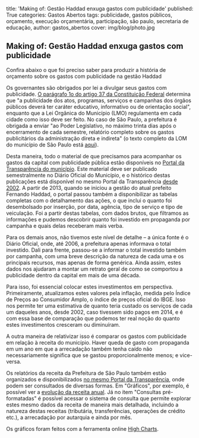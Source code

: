 title: 'Making of: Gestão Haddad enxuga gastos com publicidade'
published: True
categories: Gastos Abertos
tags: publicidade, gastos públicos, orçamento, execução orçamentária, participação, são paulo, secretaria de educação,
author: gastos_abertos
cover: img/blog/photo.jpg

## Making of: Gestão Haddad enxuga gastos com publicidade
Confira abaixo o que foi preciso saber para produzir a história de orçamento sobre os gastos com publicidade na gestão Haddad

Os governantes são obrigados por lei a divulgar seus gastos com publicidade. <a href="http://www.planalto.gov.br/ccivil_03/constituicao/ConstituicaoCompilado.htm" target="_blank">O parágrafo 1o do artigo 37 da Constituição Federal</a> determina que "a publicidade dos atos, programas, serviços e campanhas dos órgãos públicos deverá ter caráter educativo, informativo ou de orientação social", enquanto que a Lei Orgânica do Município (LMO) regulamenta em cada cidade como isso deve ser feito. No caso de São Paulo, a prefeitura é obrigada a enviar "ao Poder Legislativo, no máximo trinta dias após o encerramento de cada semestre, relatório completo sobre os gastos publicitários da administração direta e indireta" (o texto completo da LOM do município de São Paulo está <a href="http://www.prefeitura.sp.gov.br/cidade/secretarias/upload/educacao/cme/LOM.pdf" target="_blank">aqui</a>).

Desta maneira, todo o material de que precisamos para acompanhar os gastos da capital com publicidade pública estão disponíveis no <a href="http://transparencia.prefeitura.sp.gov.br/administracao/Paginas/Investimentos-em-Publicidade.aspx" target="_blank">Portal da Transparência do município</a>. Este material deve ser publicado semestralmente no Diário Oficial do Município, e o histórico destas publicações está disponível no mesmo Portal da Transparência <a href="http://transparencia.prefeitura.sp.gov.br/administracao/Paginas/Investimentos-publicados-DO.aspx" target="_blank">desde 2002</a>. A partir de 2013, quando se iniciou a gestão do atual prefeito Fernando Haddad, o portal passou também a disponibilizar as tabelas completas com o detalhamento das ações, o que inclui o quanto foi desembolsado por inserção, por data, agência, tipo de serviço e tipo de veiculação. Foi a partir destas tabelas, com dados brutos, que filtramos as informações e pudemos descobrir quanto foi investido em propaganda por campanha e quais delas receberam mais verba.

Para os demais anos, não tivemos este nível de detalhe – a única fonte é o Diário Oficial, onde, até 2006, a prefeitura apenas informava o total investido. Dali para frente, passou-se a informar o total investido também por campanha, com uma breve descrição da natureza de cada uma e os principais recursos, mas apenas de forma genérica. Ainda assim, estes dados nos ajudaram a montar um retrato geral de como se comportou a publicidade dentro da capital em mais de uma década.

Para isso, foi essencial colocar estes investimentos em perspectiva. Primeiramente, atualizamos estes valores pela inflação, medida pelo Índice de Preços ao Consumidor Amplo, o índice de preços oficial do IBGE. Isso nos permite ter uma estimativa de quanto teria custado os serviços de cada um daqueles anos, desde 2002, caso tivessem sido pagos em 2014, e é com essa base de comparação que podemos ter real noção do quanto estes investimentos cresceram ou diminuíram.

A outra maneira de relativizar isso é comparar os gastos com publicidade em relação à receita do município. Haver queda de gasto com propaganda em um ano em que a arrecadação também tenha caído não necessariamente significa que se gastou proporcionalmente menos; e vice-versa.

Os relatórios da receita da Prefeitura de São Paulo também estão organizados e disponibilizados <a href="http://transparencia.prefeitura.sp.gov.br/contas/receitas/Paginas/default.aspx" target="_blank">no mesmo Portal da Transparência</a>, onde podem ser consultados de diversas formas. Em "Gráficos", por exemplo, é possível ver a <a href="http://rsv.prefeitura.sp.gov.br/default.aspx?rsview=Graf05EvolucaoReceita&Prj=SF8426" target="_blank">evolução da receita anual</a>. Já no item "Consultas pré-formatadas" é possível acessar o sistema de consulta que permite explorar estes mesmo dados da receita de maneira mais detalhada, incluindo a natureza destas receitas (tributária, transferências, operações de crédito etc.), a arrecadação por autarquia e ainda por mês.

Os gráficos foram feitos com a ferramenta online <a href="https://cloud.highcharts.com/" target="_blank">High Charts</a>.
